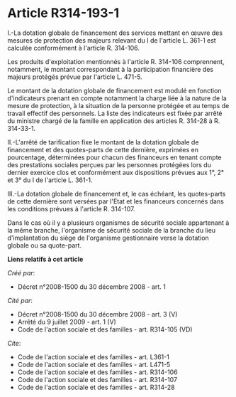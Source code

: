 # Article R314-193-1

I.-La dotation globale de financement des services mettant en œuvre des mesures de protection des majeurs relevant du I de
l'article L. 361-1 est calculée conformément à l'article R. 314-106. 

Les produits d'exploitation mentionnés à l'article R. 314-106 comprennent, notamment, le montant correspondant à la
participation financière des majeurs protégés prévue par l'article L. 471-5. 

Le montant de la dotation globale de financement est modulé en fonction d'indicateurs prenant en compte notamment la charge
liée à la nature de la mesure de protection, à la situation de la personne protégée et au temps de travail effectif des
personnels. La liste des indicateurs est fixée par arrêté du ministre chargé de la famille en application des articles R.
314-28 à R. 314-33-1. 

II.-L'arrêté de tarification fixe le montant de la dotation globale de financement et des quotes-parts de cette dernière,
exprimées en pourcentage, déterminées pour chacun des financeurs en tenant compte des prestations sociales perçues par les
personnes protégées lors du dernier exercice clos et conformément aux dispositions prévues aux 1°, 2° et 3° du I de l'article
L. 361-1. 

III.-La dotation globale de financement et, le cas échéant, les quotes-parts de cette dernière sont versées par l'Etat et les
financeurs concernés dans les conditions prévues à l'article R. 314-107. 

Dans le cas où il y a plusieurs organismes de sécurité sociale appartenant à la même branche, l'organisme de sécurité sociale
de la branche du lieu d'implantation du siège de l'organisme gestionnaire verse la dotation globale ou sa quote-part.

**Liens relatifs à cet article**

_Créé par_:

  - Décret n°2008-1500 du 30 décembre 2008 - art. 1

_Cité par_:

  - Décret n°2008-1500 du 30 décembre 2008 - art. 3 (V)
  - Arrêté du 9 juillet 2009 - art. 1 (V)
  - Code de l'action sociale et des familles - art. R314-105 (VD)

_Cite_:

  - Code de l'action sociale et des familles - art. L361-1
  - Code de l'action sociale et des familles - art. L471-5
  - Code de l'action sociale et des familles - art. R314-106
  - Code de l'action sociale et des familles - art. R314-107
  - Code de l'action sociale et des familles - art. R314-28

